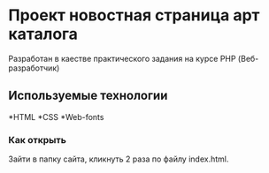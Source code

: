 # Проект новостная страница арт каталога

Разработан в каестве практического задания на курсе PHP (Веб-разработчик)

## Используемые технологии
*HTML
*CSS
*Web-fonts

### Как открыть 
Зайти в папку сайта, кликнуть 2 раза по файлу index.html.